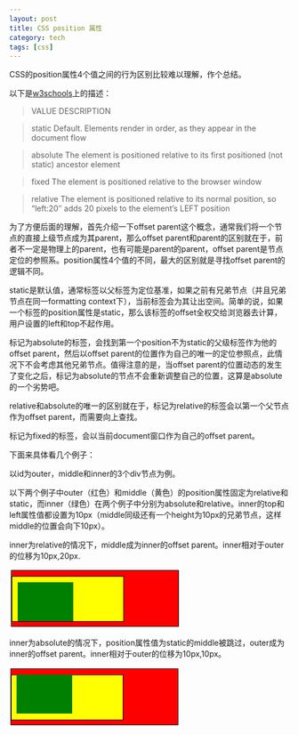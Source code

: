 ```yaml
---
layout: post
title: CSS position 属性
category: tech
tags: [css]
---
```


CSS的position属性4个值之间的行为区别比较难以理解，作个总结。

以下是[w3schools](http://www.w3schools.com/cssref/pr_class_position.asp)上的描述：

>VALUE   DESCRIPTION 

>static  Default. Elements render in order, as they appear in the document flow

>absolute    The element is positioned relative to its first positioned (not static) ancestor element 

>fixed   The element is positioned relative to the browser window 

>relative    The element is positioned relative to its normal position, so “left:20″ adds 20 pixels to the element’s LEFT position 

为了方便后面的理解，首先介绍一下offset parent这个概念，通常我们将一个节点的直接上级节点成为其parent，那么offset parent和parent的区别就在于，前者不一定是物理上的parent，也有可能是parent的parent，offset parent是节点定位的参照系。position属性4个值的不同，最大的区别就是寻找offset parent的逻辑不同。

static是默认值，通常标签以父标签为定位基准，如果之前有兄弟节点（并且兄弟节点在同一formatting context下），当前标签会为其让出空间。简单的说，如果一个标签的position属性是static，那么该标签的offset全权交给浏览器去计算，用户设置的left和top不起作用。

标记为absolute的标签，会找到第一个position不为static的父级标签作为他的offset parent，然后以offset parent的位置作为自己的唯一的定位参照点，此情况下不会考虑其他兄弟节点。值得注意的是，当offset parent的位置动态的发生了变化之后，标记为absolute的节点不会重新调整自己的位置，这算是absolute的一个劣势吧。

relative和absolute的唯一的区别就在于，标记为relative的标签会以第一个父节点作为offset parent，而需要向上查找。

标记为fixed的标签，会以当前document窗口作为自己的offset parent。

下面来具体看几个例子：

以id为outer，middle和inner的3个div节点为例。

以下两个例子中outer（红色）和middle（黄色）的position属性固定为relative和static，而inner（绿色）在两个例子中分别为absolute和relative。inner的top和left属性值都设置为10px（middle同级还有一个height为10px的兄弟节点，这样middle的位置会向下10px）。

inner为relative的情况下，middle成为inner的offset parent。inner相对于outer的位移为10px,20px.

![relative](/assets/post_resources/css-position/css-position-1.png)

inner为absolute的情况下，position属性值为static的middle被跳过，outer成为inner的offset parent。inner相对于outer的位移为10px,10px。

![absolute](/assets/post_resources/css-position/css-position-2.png)